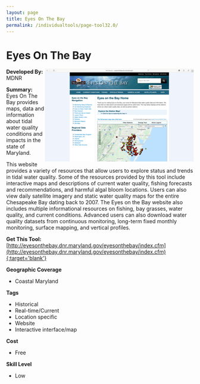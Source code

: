 ```yaml
---
layout: page
title: Eyes On The Bay
permalink: /individualtools/page-tool32.0/
---
```

# Eyes On The Bay

<img src="/images/scaled_250_400/TOOLID_32.0_ScreenCapture-1.png" style="max-height:250px;max-width:400;" align="right"/>

**Developed By:** MDNR

**Summary:** Eyes On The Bay provides maps, data and information about tidal water quality conditions and impacts in the state of Maryland. 

This website provides a variety of resources that allow users to explore status and trends in tidal water quality. Some of the resources provided by this tool include interactive maps and descriptions of current water quality, fishing forecasts and recommendations, and harmful algal bloom locations. Users can also view daily satellite imagery and static water quality maps for the entire Chesapeake Bay dating back to 2007. The Eyes on the Bay website also includes multiple informational resources on fishing, bay grasses, water quality, and current conditions. Advanced users can also download water quality datasets from continuous monitoring, long-term fixed monthly monitoring, surface mapping, and vertical profiles. 

**Get This Tool:** [http://eyesonthebay.dnr.maryland.gov/eyesonthebay/index.cfm](http://eyesonthebay.dnr.maryland.gov/eyesonthebay/index.cfm){:target='blank'}

**Geographic Coverage**

* Coastal Maryland

**Tags**

*  Historical 
*  Real-time/Current
*  Location specific
*  Website
*  Interactive interface/map

**Cost**

* Free

**Skill Level**

* Low

